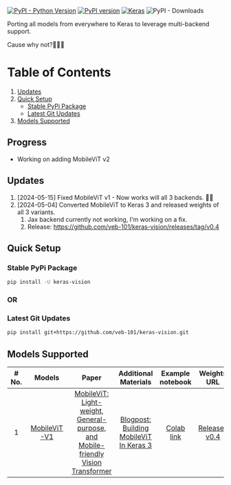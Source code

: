 [![PyPI - Python Version](https://img.shields.io/pypi/pyversions/keras-vision)](https://www.python.org/)  [![PyPI version](https://badge.fury.io/py/keras-vision.svg)](https://badge.fury.io/py/keras-vision) [![Keras](https://img.shields.io/badge/Keras%203.x-%23D00000.svg?logo=Keras&logoColor=white)](https://github.com/keras-team/keras/releases) ![PyPI - Downloads](https://img.shields.io/pypi/dm/keras-vision?style=plastic&logo=Keras&logoColor=red&link=https%3A%2F%2Fpypi.org%2Fproject%2Fkeras-vision%2F)


Porting all models from everywhere to Keras to leverage multi-backend support.

Cause why not?🤷🏻‍♂️

# Table of Contents

1. [Updates](#updates)
2. [Quick Setup](#quick-setup)
   - [Stable PyPi Package](#stable-pypi-package)
   - [Latest Git Updates](#latest-git-updates)
3. [Models Supported](#models-supported)


## Progress
* Working on adding MobileViT v2 

## Updates

1. [2024-05-15] Fixed MobileViT v1 - Now works will all 3 backends. 🎉🎉
2. [2024-05-04] Converted MobileViT to Keras 3 and released weights of all 3 variants.
   1. Jax backend currently not working, I'm working on a fix.
   2. Release: <https://github.com/veb-101/keras-vision/releases/tag/v0.4>


## Quick Setup

### Stable PyPi Package

```bash
pip install -U keras-vision
```

### OR

### Latest Git Updates

```bash
pip install git+https://github.com/veb-101/keras-vision.git
```


## Models Supported 
<table>
   <thead>
      <tr>
         <th style="text-align:center">
            <strong># No.</strong>
         </th>
         <th style="text-align:center">
            <strong>Models</strong>
         </th>
         <th style="text-align:center">
            <strong>Paper</strong>
         </th>
         <th style="text-align:center">
            <strong>Additional Materials</strong>
         </th>
         <th style="text-align:center">
            <strong>Example notebook</strong>
         </th>
         <th style="text-align:center">
            <strong>Weights URL</strong>
         </th>
      </tr>
   </thead>
   <tbody>
      <tr>
         <td style="text-align:center">1</td>
         <td style="text-align:center">
            <a href="https://github.com/veb-101/keras-vision/blob/main/keras_vision/MobileViT_v1/mobile_vit_v1.py">MobileViT-V1</a>
         </td>
         <td style="text-align:center">
            <a href="https://arxiv.org/abs/2110.02178">MobileViT: Light-weight, General-purpose, and Mobile-friendly Vision Transformer</a>
         </td>
         <td style="text-align:center">
            <a href="https://learnopencv.com/mobilevit-keras-3/">Blogpost: Building MobileViT In Keras 3</a>
         </td>
         <td style="text-align:center">
            <a href="https://colab.research.google.com/github/veb-101/keras-vision/blob/main/examples/mobile_vit_v1.ipynb">Colab link</a>
         </td>
         <td style="text-align:center">
            <a href="https://github.com/veb-101/keras-vision/releases/tag/v0.4">Releases v0.4</a>
         </td>
      </tr>
   </tbody>
</table>
